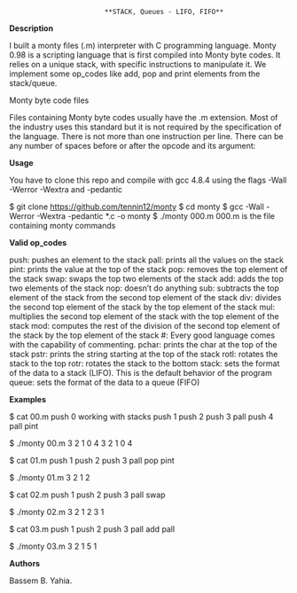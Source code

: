                                   


                            **STACK, Queues - LIFO, FIFO**


**Description**

I built a monty files (.m) interpreter with C programming language. Monty 0.98 is a scripting language that is first compiled into Monty byte codes. It relies on a unique stack, with specific instructions to manipulate it. We implement some op_codes like add, pop and print elements from the stack/queue.

Monty byte code files

Files containing Monty byte codes usually have the .m extension. Most of the industry uses this standard but it is not required by the specification of the language. There is not more than one instruction per line. There can be any number of spaces before or after the opcode and its argument:


**Usage**

You have to clone this repo and compile with gcc 4.8.4 using the flags -Wall -Werror -Wextra and -pedantic

$ git clone https://github.com/tennin12/monty
$ cd monty
$ gcc -Wall -Werror -Wextra -pedantic *.c -o monty
$ ./monty 000.m
000.m is the file containing monty commands


**Valid op_codes**

 push: pushes an element to the stack
 pall: prints all the values on the stack
 pint: prints the value at the top of the stack
 pop: removes the top element of the stack
 swap: swaps the top two elements of the stack
 add: adds the top two elements of the stack
 nop: doesn’t do anything
 sub: subtracts the top element of the stack from the second top element of the stack
 div: divides the second top element of the stack by the top element of the stack
 mul: multiplies the second top element of the stack with the top element of the stack
 mod: computes the rest of the division of the second top element of the stack by the top element of the stack
 #: Every good language comes with the capability of commenting.
 pchar: prints the char at the top of the stack
 pstr: prints the string starting at the top of the stack
 rotl: rotates the stack to the top
 rotr: rotates the stack to the bottom
 stack: sets the format of the data to a stack (LIFO). This is the default behavior of the program
 queue: sets the format of the data to a queue (FIFO)



**Examples**

$ cat 00.m
push 0 working with stacks
push 1
push 2
  push 3
                   pall
      push    4        
pall
pint

$ ./monty 00.m
3
2
1
0
4
3
2
1
0
4

$ cat 01.m
push 1
push 2
push 3
pall
pop
pint

$ ./monty 01.m
3
2
1
2

$ cat 02.m
push 1
push 2
push 3
pall
swap

$ ./monty 02.m
3
2
1
2
3
1

$ cat 03.m
push 1
push 2
push 3
pall
add
pall

$ ./monty 03.m
3
2
1
5
1

**Authors**

Bassem B. Yahia.
